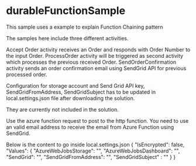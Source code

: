 # durableFunctionSample
This sample uses a example to explain Function Chaining pattern

The samples here include three different activities.

Accept Order activity receives an Order and responds with Order Number to the input Order.
ProcessOrder activity will be triggered as second activity which processes the previous received Order.
SendOrderConfirmation activity sends an order confirmation email using SendGrid API for previous processed order.

Configuration for storage account and Send Grid API key, SendGridFromAddress, SendGridSubject has to be updated in local.settings.json file after downloading the solution.

They are currently not included in the solution.

Use the azure function request to post to the http function. You need to use an valid email address to receive the email from Azure Function using SendGrid.

Below is the content to go inside local.settings.json { "IsEncrypted": false, "Values": { "AzureWebJobsStorage": "", "AzureWebJobsDashboard": "", "SendGrid": "", "SendGridFromAddress": "", "SendGridSubject" : "" } }
